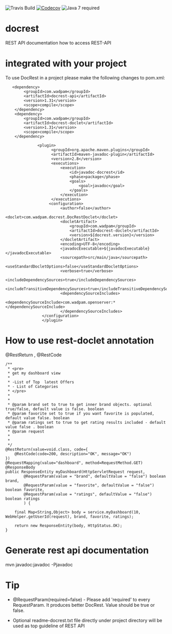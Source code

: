 ![Travis Build](https://travis-ci.org/sophea/docrest.svg?branch=master)
[![Codecov](https://codecov.io/github/sophea/docrest/coverage.svg?branch=master)](https://codecov.io/github/sophea/docrest?branch=master)
![Java 7 required](https://img.shields.io/badge/java-7-brightgreen.svg)

docrest
=======

REST API documentation how to access REST-API


integrated with your project
============================

To use DocRest in a project please make the following changes to pom.xml:


       <dependency>
            <groupId>com.wadpam</groupId>
            <artifactId>docrest-api</artifactId>
            <version>1.31</version>
            <scope>compile</scope>
        </dependency>
        <dependency>
            <groupId>com.wadpam</groupId>
            <artifactId>docrest-doclet</artifactId>
            <version>1.31</version>
            <scope>compile</scope>
        </dependency>

                  <plugin>
                        <groupId>org.apache.maven.plugins</groupId>
                        <artifactId>maven-javadoc-plugin</artifactId>
                        <version>2.8</version>
                        <executions>
                            <execution>
                                <id>javadoc-docrest</id>
                                <phase>package</phase>
                                <goals>
                                    <goal>javadoc</goal>
                                </goals>
                            </execution>
                        </executions>
                       <configuration>
		                    <author>false</author>
		                    <doclet>com.wadpam.docrest.DocRestDoclet</doclet>
		                    <docletArtifact>
		                        <groupId>com.wadpam</groupId>
		                        <artifactId>docrest-doclet</artifactId>
		                        <version>${docrest.version}</version>
		                    </docletArtifact>
		                    <encoding>UTF-8</encoding>
		                    <javadocExecutable>${javadocExecutable}</javadocExecutable>
		                    <sourcepath>src/main/java</sourcepath>
		                    <useStandardDocletOptions>false</useStandardDocletOptions>
		                    <verbose>true</verbose>
		                    <includeDependencySources>true</includeDependencySources>
		                    <includeTransitiveDependencySources>true</includeTransitiveDependencySources>
		                    <dependencySourceIncludes>
		                    	<dependencySourceInclude>com.wadpam.openserver:*</dependencySourceInclude>
		                    </dependencySourceIncludes>
                	</configuration>
                    </plugin>
                    

How to use rest-doclet annotation
==================================
@RestReturn , @RestCode


    /**
     * <pre>
     * get my dashboard view 
     * 
     * -List of Top  latest Offers
     * - List of Categories
     * </pre>
     * 
     * 
     * @param brand set to true to get inner brand objects. optional true/false, default value is false. boolean
     * @param favorite set to true if you want favorite is populated, default value false. boolean
     * @param ratings set to true to get rating results included - default value false . boolean
     * @param request 
     * 
     * 
     */
    @RestReturn(value=void.class, code={
        @RestCode(code=200, description="OK", message="OK")
    })
    @RequestMapping(value="dashboard", method=RequestMethod.GET)
    @ResponseBody
    public ResponseEntity myDashboard(HttpServletRequest request,
            @RequestParam(value = "brand", defaultValue = "false") boolean brand,
            @RequestParam(value = "favorite", defaultValue = "false") boolean favorite,
            @RequestParam(value = "ratings", defaultValue = "false") boolean ratings
            ) {

        final Map<String,Object> body = service.myDashboard(10, WebHelper.getUserId(request), brand, favorite, ratings); 

        return new ResponseEntity(body, HttpStatus.OK);
    }
    


 Generate rest api documentation
 ====================================

 mvn javadoc:javadoc -Pjavadoc
 
 Tip
 =====
 - @RequestParam(required=false) - Please add 'required' to every RequestParam. It produces better DocRest. Value should be true or false.
 
 - Optional readme-docrest.txt file directly under project directory will be used as top guideline of REST API
       

